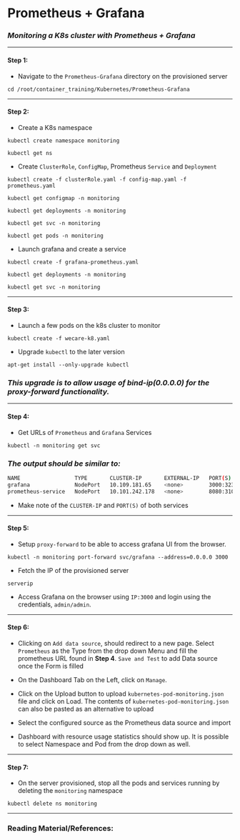 # **Prometheus + Grafana**


### *Monitoring a K8s cluster with Prometheus + Grafana*

-------

#### Step 1:

* Navigate to the `Prometheus-Grafana` directory on the provisioned server

```commandline
cd /root/container_training/Kubernetes/Prometheus-Grafana
```

-------

#### Step 2:

* Create a K8s namespace

```commandline
kubectl create namespace monitoring

kubectl get ns
```

* Create `ClusterRole`, `ConfigMap`, Prometheus `Service` and `Deployment`

```commandline
kubectl create -f clusterRole.yaml -f config-map.yaml -f prometheus.yaml

kubectl get configmap -n monitoring

kubectl get deployments -n monitoring

kubectl get svc -n monitoring

kubectl get pods -n monitoring
```

* Launch grafana and create a service

```commandline
kubectl create -f grafana-prometheus.yaml

kubectl get deployments -n monitoring

kubectl get svc -n monitoring
```

-------

#### Step 3:

* Launch a few pods on the k8s cluster to monitor

```commandline
kubectl create -f wecare-k8.yaml
```

* Upgrade `kubectl` to the later version

```commandline
apt-get install --only-upgrade kubectl
```

### *This upgrade is to allow usage of bind-ip(0.0.0.0) for the proxy-forward functionality.*

-------

#### Step 4:

* Get URLs of `Prometheus` and `Grafana` Services

```commandline
kubectl -n monitoring get svc
```

### *The output should be similar to:*

```bash
NAME                 TYPE       CLUSTER-IP       EXTERNAL-IP   PORT(S)          AGE
grafana              NodePort   10.109.181.65    <none>        3000:32310/TCP   25m
prometheus-service   NodePort   10.101.242.178   <none>        8080:31000/TCP   26m
```

* Make note of the `CLUSTER-IP` and `PORT(S)` of both services

-------

#### Step 5:

* Setup `proxy-forward` to be able to access grafana UI from the browser.

```commandline
kubectl -n monitoring port-forward svc/grafana --address=0.0.0.0 3000
```

* Fetch the IP of the provisioned server

```commandline
serverip
```

* Access Grafana on the browser using `IP:3000` and login using the credentials, `admin/admin`.

-------

#### Step 6:

* Clicking on `Add data source`, should redirect to a new page. Select `Prometheus` as the Type from the drop down Menu and fill the prometheus URL found in **Step 4**. `Save and Test` to add Data source once the Form is filled

* On the Dashboard Tab on the Left, click on `Manage`. 

* Click on the Upload button to upload `kubernetes-pod-monitoring.json` file and click on Load. The contents of `kubernetes-pod-monitoring.json` can also be pasted as an alternative to upload

* Select the configured source as the Prometheus data source and import

* Dashboard with resource usage statistics should show up. It is possible to select Namespace and Pod from the drop down as well.

-------

#### Step 7:

* On the server provisioned, stop all the pods and services running by deleting the `monitoring` namespace

```commandline
kubectl delete ns monitoring
```

---------

### Reading Material/References:
